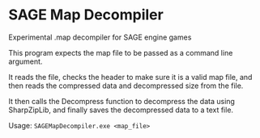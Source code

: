 # SAGE Map Decompiler
 Experimental .map decompiler for SAGE engine games

 This program expects the map file to be passed as a command line argument.

 It reads the file, checks the header to make sure it is a valid map file, and then reads the compressed data and decompressed size from the file.

 It then calls the Decompress function to decompress the data using SharpZipLib, and finally saves the decompressed data to a text file.
 
 Usage: `SAGEMapDecompiler.exe <map_file>`
 